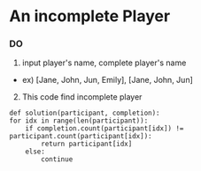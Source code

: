 # An incomplete Player

### DO

1. input player's name, complete player's name
- ex) [Jane, John, Jun, Emily], [Jane, John, Jun]
2. This code find incomplete player

```
def solution(participant, completion):
for idx in range(len(participant)):
    if completion.count(participant[idx]) != participant.count(participant[idx]):
        return participant[idx]
    else:
        continue
```


